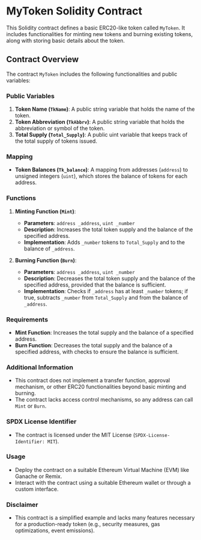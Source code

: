# MyToken Solidity Contract

This Solidity contract defines a basic ERC20-like token called `MyToken`. It includes functionalities for minting new tokens and burning existing tokens, along with storing basic details about the token.

## Contract Overview

The contract `MyToken` includes the following functionalities and public variables:

### Public Variables

1. **Token Name (`TkName`)**: A public string variable that holds the name of the token.
2. **Token Abbreviation (`TkAbbrv`)**: A public string variable that holds the abbreviation or symbol of the token.
3. **Total Supply (`Total_Supply`)**: A public uint variable that keeps track of the total supply of tokens issued.

### Mapping

- **Token Balances (`Tk_balance`)**: A mapping from addresses (`address`) to unsigned integers (`uint`), which stores the balance of tokens for each address.

### Functions

1. **Minting Function (`Mint`)**:
   - **Parameters**: `address _address`, `uint _number`
   - **Description**: Increases the total token supply and the balance of the specified address.
   - **Implementation**: Adds `_number` tokens to `Total_Supply` and to the balance of `_address`.

2. **Burning Function (`Burn`)**:
   - **Parameters**: `address _address`, `uint _number`
   - **Description**: Decreases the total token supply and the balance of the specified address, provided that the balance is sufficient.
   - **Implementation**: Checks if `_address` has at least `_number` tokens; if true, subtracts `_number` from `Total_Supply` and from the balance of `_address`.

### Requirements

- **Mint Function**: Increases the total supply and the balance of a specified address.
- **Burn Function**: Decreases the total supply and the balance of a specified address, with checks to ensure the balance is sufficient.

### Additional Information

- This contract does not implement a transfer function, approval mechanism, or other ERC20 functionalities beyond basic minting and burning.
- The contract lacks access control mechanisms, so any address can call `Mint` or `Burn`.

### SPDX License Identifier

- The contract is licensed under the MIT License (`SPDX-License-Identifier: MIT`).

### Usage

- Deploy the contract on a suitable Ethereum Virtual Machine (EVM) like Ganache or Remix.
- Interact with the contract using a suitable Ethereum wallet or through a custom interface.

### Disclaimer

- This contract is a simplified example and lacks many features necessary for a production-ready token (e.g., security measures, gas optimizations, event emissions).
